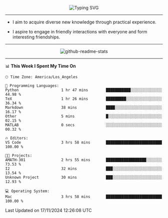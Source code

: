 <p align="center">
  <img src="https://readme-typing-svg.demolab.com?font=Fira+Code&weight=500&size=32&duration=2500&pause=1600&center=true&vCenter=true&random=false&width=1024&height=64&lines=Hi+there+%F0%9F%91%8B;I'm+delighted+you+could+make+it+here+%F0%9F%8E%89;I'm+Harry%2C+a+college+student+still+finding+my+way" alt="Typing SVG" />
</p>


---


- I aim to acquire diverse new knowledge through practical experience.

- I aspire to engage in friendly interactions with everyone and form interesting friendships.


---


<p align="center">
  <img src="https://github-readme-stats.vercel.app/api?username=Harry-Jing&show_icons=true" alt="github-readme-stats"/>
</p>


---

<!--START_SECTION:waka-->
📊 **This Week I Spent My Time On** 

```text
🕑︎ Time Zone: America/Los_Angeles

💬 Programming Languages: 
Python                   1 hr 47 mins        ███████████░░░░░░░░░░░░░░   44.98 % 
TeX                      1 hr 26 mins        █████████░░░░░░░░░░░░░░░░   36.34 % 
Markdown                 38 mins             ████░░░░░░░░░░░░░░░░░░░░░   16.17 % 
Other                    5 mins              █░░░░░░░░░░░░░░░░░░░░░░░░   02.15 % 
MATLAB                   0 secs              ░░░░░░░░░░░░░░░░░░░░░░░░░   00.32 % 

🔥 Editors: 
VS Code                  3 hrs 58 mins       █████████████████████████   100.00 % 

🐱‍💻 Projects: 
AMATH-301                2 hrs 55 mins       ██████████████████░░░░░░░   73.53 % 
I2                       32 mins             ███░░░░░░░░░░░░░░░░░░░░░░   13.54 % 
Unknown Project          30 mins             ███░░░░░░░░░░░░░░░░░░░░░░   12.93 % 

💻 Operating System: 
Mac                      3 hrs 58 mins       █████████████████████████   100.00 % 
```


 Last Updated on 17/11/2024 12:26:08 UTC
<!--END_SECTION:waka-->
